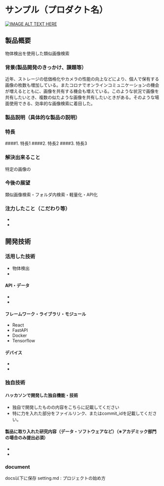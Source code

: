 # サンプル（プロダクト名）

[![IMAGE ALT TEXT HERE](https://jphacks.com/wp-content/uploads/2021/07/JPHACKS2021_ogp.jpg)](https://www.youtube.com/watch?v=LUPQFB4QyVo)

## 製品概要
物体検出を使用した類似画像検索
### 背景(製品開発のきっかけ、課題等）
近年、ストレージの低価格化やカメラの性能の向上などにより、個人で保有する画像の枚数も増加している。またコロナでオンラインコミュニケーションの機会が増えるとともに、画像を共有する機会も増えている。このような状況で画像を共有したいとき、複数の似たような画像を共有したいときがある。そのような場面使用できる、効率的な画像検索に着目した。
### 製品説明（具体的な製品の説明）
### 特長
####1. 特長1
####2. 特長2
####3. 特長3

### 解決出来ること
特定の画像の
### 今後の展望
類似画像検索・フォルダ内検索・軽量化・API化
### 注力したこと（こだわり等）
* 
* 

## 開発技術
### 活用した技術
* 物体検出
* 
#### API・データ
* 
* 

#### フレームワーク・ライブラリ・モジュール
* React
* FastAPI
* Docker
* Tensorflow

#### デバイス
* 
* 

### 独自技術
#### ハッカソンで開発した独自機能・技術
* 独自で開発したものの内容をこちらに記載してください
* 特に力を入れた部分をファイルリンク、またはcommit_idを記載してください。

#### 製品に取り入れた研究内容（データ・ソフトウェアなど）（※アカデミック部門の場合のみ提出必須）
* 
*

### document 
docs以下に保存
setting.md : プロジェクトの始め方
